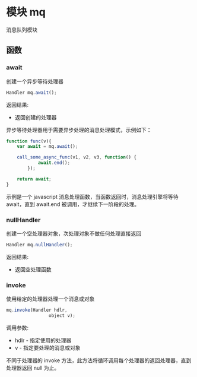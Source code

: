 # 模块 mq
消息队列模块

## 函数
        
### await
创建一个异步等待处理器
```JavaScript
Handler mq.await();
```

返回结果:
* 返回创建的处理器

异步等待处理器用于需要异步处理的消息处理模式，示例如下：
```JavaScript
function func(v){
    var await = mq.await();

    call_some_async_func(v1, v2, v3, function() {
            await.end();
        });

    return await;
}
```
示例是一个 javascript 消息处理函数，当函数返回时，消息处理引擎将等待 await，直到 await.end 被调用，才继续下一阶段的处理。

### nullHandler
创建一个空处理器对象，次处理对象不做任何处理直接返回
```JavaScript
Handler mq.nullHandler();
```

返回结果:
* 返回空处理函数

### invoke
使用给定的处理器处理一个消息或对象
```JavaScript
mq.invoke(Handler hdlr,
                object v);
```

调用参数:
* hdlr - 指定使用的处理器
* v - 指定要处理的消息或对象

不同于处理器的 invoke 方法，此方法将循环调用每个处理器的返回处理器，直到处理器返回 null 为止。

